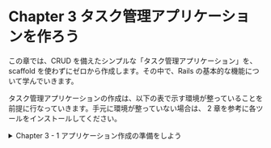 # Chapter 3 タスク管理アプリケーションを作ろう

この章では、CRUD を備えたシンプルな「タスク管理アプリケーション」を、scaffold を使わずにゼロから作成します。その中で、Rails の基本的な機能について学んでいきます。

タスク管理アプリケーションの作成は、以下の表で示す環境が整っていることを前提に行なっていきます。手元に環境が整っていない場合は、 2 章を参考に各ツールをインストールしてください。


<details><summary>Chapter 3 - 1 アプリケーション作成の準備をしよう</summary>

アプリケーションの作成にあたっては、一般的に次のような準備を行います。

- 作成するアプリケーションの内容を考える。
- アプリケーションの名前を決める。
- アプリケーションの雛形を作成する。
- データベースを作成する。

今回は、さらに次のような準備を行なっていきます。

- ビュー層を効率良く書くために Slim を使えるようにする。
- アプリケーションの見栄えを良くするために Bootstrap を導入する。
- Rails のエラーメッセージなどを日本語で出せるようにする。


### 3 - 1 - 1 作成するアプリケーションの内容を考える

- 今回作成するのは、タスク管理のためのアプリケーションです。タスクとは、レポートの提出、ゴミ出し、買い物といったさまざまな用事のことです。タスク管理アプリケーションの一般的な使い方は、タスクをアプリケーションにデータとして登録しておいて、折々に確認したり、予定を済ませたら済ませたと言うことを登録したり削除したりできるようにするというものになるでしょう。
- 本章では CRUD と呼ばれる基本的なデータ操作を実現します。CRUD は、Create（作成）、Read（参照）、Update（更新）、Delete（削除）を表します。タスク管理のように、複数のデータについての CRUD を作成する場合、参照機能については一覧表示と詳細表示という 2 種類の参照機能を用意するのが一般的です。作りたい機能のリストは次のようになります。
1. 一覧表示機能：すべてのタスクの概要（名称と登録日時）を確認できる一覧画面を表示します。
2. 詳細表示機能：ある 1 つのタスクの全内容（ID、名称、詳しい説明、登録日時、更新日時）を確認できる詳細画面を表示します。※ID、登録日時、更新日時は Rails がデフォルトで扱う属性です。
3. 新規登録機能：新しいタスクのデータをフォーム画面で入力し、データベースに登録します。
4. 編集機能：登録済みのタスクのデータをフォーム画面で修正し、データベースを更新します。
5. 削除機能：登録済みのタスクをデータベースから削除します。

### 3 - 1 - 2 アプリケーションの名前を決める

- Rails でアプリケーションを作成するには、アプリケーションの（システム上の）名前が必要です。アプリケーションの名前は、例えばコード一式を格納するためのディレクトリ名として利用されます。愛着の湧くような、わかりやすい名前をアルファベットで付けると良いでしょう。
- 本書では **taskleaf** というアプリケーション名で実装を進めていきます。

### 3 - 1 - 3 アプリケーションの雛形を作成する

- それでは実際に PC 上での作業を始めましょう。先ず、rails newコマンドで、アプリケーションの基本的なディレクトリ・ファイル類一式を作成します。rails newコマンドの使い方は次のようになっています。

```ruby
$ rails new アプリケーション名 [オプション]
```

- 今回はデータベースに PostgreSQL を使用するので、[オプション]の部分に、利用するデータベースとして「postgresql」を指定します。具体的なコマンドは次のようになります。ターミナルを起動して、これから作成するアプリケーションディレクトリの親となるディレクトリに移動し、コマンドを入力してみてください。

```ruby
$ rails new taskleaf -d postgresql
```

- 入力すると、ただちに「create…」というような内容が表示されていきます。

```ruby
# rails newコマンドで、アプリケーションの基本的なディレクトリ・ファイル類一式を作成する。
# 「-d」オプションでデータベースの指定をする。オプションがないと SQLite3 用のファイルが生成されるので注意。
$ rails new taskleaf -d postgresql 
      create  
      create  README.md
      create  Rakefile
      create  .ruby-version
      create  config.ru
      create  .gitignore
			...
```

- この段階で、空っぽの新しいRailsアプリケーションができています。アプリケーションの雛形を作成すると、アプリケーションのコードだけでなく、開発用のサーバなどのツール類も使えるようになります。早速、サーバを起動して、作った空っぽのアプリケーションの動作を確認してみましょう。
- サーバの起動にはrails serverコマンドを利用します。rails server は rails s という短縮系でも動きます。本書では、便利な短縮系を使っていきます。
- ところで、rails newコマンドでアプリケーションを作成した段階では、私たちは、アプリケーションディレクトリの 1 つ上の階層（親ディレクトリ）にいます。サーバーを起動するなど、アプリケーションについての操作は基本的にアプリケーションディレクトリで行いますので、先ずはcdコマンドを使って、アプリケーションディレクトリに移動しましょう。アプリケーションディレクトリは、先ほどrails newコマンドによって作成された、現在いるディレクトリの下の taskleaf というディレクトリになります。

```ruby
$ cd taskleaf

# 実際のターミナルの表示。
cd taskleaf
yoshiwo@Yoshiwos-MacBook-Pro taskleaf % 
# プロンプトの前のディレクトリ名がアプリケーション名の「taskleaf」に変わった（移動した）。
```

- taskleafディレクトリに移動したら、データベースを作成しておきます。

```ruby
# データベースの作成。
$ bin/rails db:create

# 実際の表示
bin/rails db:create
Created database 'taskleaf_development'
Created database 'taskleaf_test'
```

- データベースが作成できればサーバーを起動できますので、サーバを起動してみましょう。以下のような情報が画面に出力されていきます。
- サーバは[Ctrl + C]（[Ctrl]キーを押したまま[C]キーを押下）で停止するまでずっと動作し続けます。

```ruby
# サーバーの起動。
$ bin/rails s

# 実際の表示
bin/rails s
=> Booting Puma
=> Rails 5.2.8.1 application starting in development 
=> Run `rails server -h` for more startup options
Puma starting in single mode...
* Version 3.12.6 (ruby 2.7.6-p219), codename: Llamas in Pajamas
* Min threads: 5, max threads: 5
* Environment: development
* Listening on tcp://localhost:3000
Use Ctrl-C to stop
```

- サーバーを起動したら、ブラウザを立ち上げて [http://localhost:3000](http://localhost:3000) にアクセスしてください。ブラウザ上に Rails のデフォルトページが表示されていれば、正しくサーバーが起動しています。
- なお、サーバーを起動するとそのコンソールにはプロンプトが表示されなくなるため、以降のコマンドは、新しくターミナルのウィンドウを開いて入力していってください。
- アプリケーションの動作確認を行う際にはサーバーを起動している必要があるため、本章では開発中は常にサーバーを起動しているものとして説明を行います。

### 3 - 1 - 4 データベースの環境ごとの使い分け

- データベースは、アプリケーションが生み出すデータを保存するところです。taskleafアプリケーションの場合の代表的なデータは、例えばタスクの情報ということになります。
- 開発の時に動作確認のために作るデータと、アプリケーションが完成して本当に利用し始めたことで作られるデータは、性質が違います。同じところに入れてしまうと、テスト用のデータが邪魔になってしまうこともあるでしょう。さらに、Rails には 5 章で説明する「自動テスト」の仕組みがあり、「自動テスト」のためにデータを格納しておくべき場所も他の用途のデータが混じり込まないように専用の場所にしたいものです。
- そこで、Rails ではデフォルトで次のような 3 種類の「環境」が用意されており、1 つの環境に対して 1 つのデータベースを対応させます。環境ごとに、データベースのほか、アプリケーションの動作に関わる様々な設定を行うことができます。※この環境は自由に追加・削除をしたり、名前を変更したりできます。

| 環境の種類 | 環境のシステム名 | 用途 |
| --- | --- | --- |
| 開発 | development | 開発時の動作確認を行う |
| テスト | test | 自動テストを行う |
| 本番 | production | ユーザーが利用可能な形で稼働させる |
- どの環境にどのようなデータベースを対応させるかは、2 章で解説した config/database.yml に記述します。ここでは、rails newコマンドで自動作成された config/database.yml のデフォルトの設定通りで進めていきます。
- 開発時は、基本的に開発・テストの 2 種類の環境を使います。先ほどサーバーを起動する前に db:create を実行しましたが、それによってこの 2 種類の環境のための 2 つのデータベースが作成済みとなっています。

```ruby
Created database 'taskleaf_development'
Created database 'taskleaf_test'
```

### 3 - 1 - 5 ビュー層を効率良く書くために Slim を使えるようにする

- webアプリケーションはブラウザで利用するため、最終的に画面を HTML として出力することになります。しかし、HTML には動的ないろいろなデータを埋め込む必要があり、そのためのプログラミングが必要です。プログラミングといっても、長大な HTML を作成するために延々と文字列を連結するといった方法では、画面の状況を思い浮かべづらく開発が難しくなってしまいます。
- そこで、Rails を使った開発では、テンプレートエンジンを使います。テンプレートエンジンを使うと、プリケーションの画面を HTML の構造が直感的にわかりやすいテンプレート形式で書くことができます。
- Rails はデフォルトで ERB というテンプレートエンジンを採用しています。ERB は HTML とほぼ同じ見た目で、各要素がタグで囲まれており、その中にRubyスクリプトを埋め込むことができます。例えば、次のような ERB のテンプレートは、h1タグの中に、@title というインスタンス変数の内容を動的に埋め込んでくれます。

```ruby
<html>
	<body>
		<h1><%= @title %></h1>
		<p>この画面では、見出しを動的に出力することができます。</p>
	</body>
</html>
```

- ERBは HTML に近い形をしているので、HTMLを知っていれば比較的簡単に理解することができます。只、Railsを使った開発の現場では、HTMLをツリー構造として簡潔に表現できる Haml や Slim といった別のテンプレートエンジンが利用されることが多くなっています。
- 先に挙げた ERB の例を Haml で記述すると次のようになります。

```ruby
# 先程のERBの例をHamlで記述。
%html
	%body
		%h1= @title
		%p この画面では、見出しを動的に出力することができます。
```

- Slimで記述。

```ruby
# 先程のERBをSlimで記述。
html
	body
		h1= @title
		p この画面では、見出しを動的に出力することができます。
```

- タグの開始と終了を両方記述しなければならない ERB に比べて、インデントでツリー構造を表現している Haml や Slim は、簡潔で読みやすいといえます。
- Hamlと Slim は似ており、どちらも実際の開発の現場で使われていますが今回は Slim を使います。そこで、Slimを利用するための設定を行なっていきます。
- Slimを利用するために 2 つの gem （Rubyのライブラリ）をアプリケーションに追加します。1つは Slim のジェネレータを提供してくれる slim-rails という gem 。もう 1 つは、ERB形式のファイルをslim形式に変換してくれるerb2slimコマンドを提供してくれる html2slim という gem です。
- アプリケーションが利用する gem は、Gemfileに定義します。そこで、エディタでアプリケーションフォルダ直下にある Gemfile を開いて最後の行にslim-rails と html2slim についての設定を加えましょう。

```ruby
gem 'tzinfo-data', platforms: [:mingw, :mswin, :x64_mingw, :jruby]
```

![Gemfileにアプリケーションが利用するgemを設定.png](https://s3-us-west-2.amazonaws.com/secure.notion-static.com/76f7812a-901d-44d7-b1bf-0973dc58411f/Gemfile%E3%81%AB%E3%82%A2%E3%83%95%E3%82%9A%E3%83%AA%E3%82%B1%E3%83%BC%E3%82%B7%E3%83%A7%E3%83%B3%E3%81%8B%E3%82%99%E5%88%A9%E7%94%A8%E3%81%99%E3%82%8Bgem%E3%82%92%E8%A8%AD%E5%AE%9A.png)

- Gemfileの変更を保存したら、gemをインストールします。bundleというコマンドを実行すると、Gemfileに書かれた gem およびそれらの依存する gem を全てインストールされた状態にしてくれます。尚、サーバ起動中の場合は、インストールされた gem を利用するためにサーバを再起動する必要があります。

```ruby
# アプリケーションフォルダ直下のGemfileの最後の行にslim-railsとhtml2slimを加えたら、bundleコマンドを実行する。
$ bundle

# 実際の表示
bundle
Fetching gem metadata from https://rubygems.org/..........
Resolving dependencies...
（中略）
Fetching slim 4.1.0
Installing slim 4.1.0
Fetching slim-rails 3.5.1
Installing slim-rails 3.5.1
Fetching html2slim 0.2.0
Installing html2slim 0.2.0
Bundle complete! 20 Gemfile dependencies, 85 gems now installed.
Use `bundle info [gemname]` to see where a bundled gem is installed.
```

- これで、今後 Rails のコマンドを通じて作成されるビュー層のテンプレートファイルは、Slim形式で作成されるようになりました。
- テンプレートエンジン Slim を利用するための設定
    1. エディタでアプリケーションフォルダ（taskleaf）直下にある Gemfile を開く。
    2. Gemfileの最後の行に、Slimのジェネレータを提供してくれる slim-rails という gem とERB形式のファイルをslim形式に変換してくれるerb2slimコマンドを提供してくれる html2slim という gem を追加するためのコマンドを書く。

```ruby
# 最後の行のコマンド
gem 'tzinfo-data', platforms: [:mingw, :mswin, :x64_mingw, :jruby]

# gemを追加するためのコマンド
gem 'slim-rails'
gem 'html2slim'
```

- 只、現時点でapp/views/layoutsディレクトリの中にERB形式のファイルが 3 つ存在します。このファイルは、3-1-6で詳しく扱いますが、アプリケーションの各画面の共通的な大枠の部分を記述する「レイアウト」のためのテンプレートファイルです。このファイルを、erb2slimコマンドを利用して Slim に変更しておきましょう。ここでは、Gemfileで指定されたgem環境の上でコマンドを実行できるように、bundle exec [コマンド] という形で入力します。


```ruby
$ bundle exec erb2slim app/views/layouts --delete
```


### 3 - 1 - 6 アプリケーションの見栄えを良くするために Bootstrap を導入する

- Railsにはデフォルトで特定のデザイン（CSSなど）は含まれていません。せっかくアプリケーションを作るからには見た目の良いアプリケーションにしたいものですが、自分で一から画面のタイトル、メニューバー、ボタン、リンクといった要素を格好よくデザインして CSS を書くということは、とても骨の折れる作業です。そこで、本書では [Bootstrap](https://getbootstrap.com/) （ブートストラップ）というフロントエンドフレームワークを利用します。手軽にほと良く見栄えの良い画面を作成することができるため、実際の開発現場でも Bootstrap はしばしば利用されています。
- bootstrapという gem を追加することで、Bootstrapを利用できるようになります。エディタで Gemfile を開いて、末尾に以下の行を追記してください。

```ruby
# 末尾に以下の行を追記する。
gem 'bootstrap'
```


- Gemfile を保存したら、インストールを行います。

```ruby
$ bundle

# 実際の表示
bundle
（中略）
Fetching bootstrap 5.2.3
Installing bootstrap 5.2.3
Bundle complete! 21 Gemfile dependencies, 90 gems now installed.
Use `bundle info [gemname]` to see where a bundled gem is installed.
```

- これで、Bootstrapのインストールができました。続いて Bootstrap の CSS を各画面のテンプレートに読み込ませてみましょう。
- rails new をした直後では、Railsはアプリケーション全体で 1 つのCSSファイル（app/assets/stylesheets/application.css）を読み込むようになっていて、他のCSSファイルは application.css からさらに読み込む形で記述することになります。従ってこれから利用する Bootstrap も、application.cssから読み込むようにしていきます。
- ところで、前述した Slim と同じように、CSSにも効率良く表現できる形式として [Sass](https://sass-lang.com/) がよく利用されます。そこで本書では、Sassが提供する「SCSS」と呼ばれる記法で CSS を記述することにします。そのため applicaiton.css をそのまま編集するのではなく、SCSSファイル（application.scss）を作成しましょう。SCSSファイルは最終的にプロセッサにより CSS に変換されてアプリケーションから利用されます。
    
    ※また、application.scssにインポートされた他のSCSSファイルは、最終的に変換された application.css に統合されます。これらは 6 章で紹介するアセットパイプラインという仕組みにより実現されています。
    
- 先ず、app/assets/stylesheets/application.cssを削除します。

```ruby
# rmコマンドでファイルやディレクトリを削除する。
$ rm app/assets/stylesheets/application.css
```

- 代わりに、エディタを開いて以下の内容のapp/assets/stylesheets/application.scss（拡張子はcssではなくscssにするように気を付ける）を作成します。

```ruby
@import "bootstrap":
```


- これで application.scss を用意できました。この application.scss （を通じて自動的に生成されるapplication.css）が、アプリケーション内の各画面の HTML から呼ばれるようにすることで、画面を Bootstrap のデザインが当たった状態にすることができます。
- それでは、これから作る全ての画面のslimファイルに、application.cssの読み込みを定義する必要があるのでしょうか。
- 幸い、Railsには各画面の共通的な大枠について記述するためのレイアウトという仕組みがあり、アプリケーションを作った段階で 1 つデフォルトのレイアウトファイルが用意されています。3-1-5で application.html.erb からslim形式に変換した application.html.slim がこれに当たります。このレイアウトファイルで application.css を読み込めば、各画面のslimファイルに定義せずとも全ての画面に Bootstrap のデザインを反映することができます。
- レイアウトファイルは、アクションごとに指定することができますが、個別の指定がなければコントローラ名に対応するものとなります。コントローラ名に一致するレイアウトファイルが見つからない場合は、継承しているコントローラクラスの名前を順に探していきます。Railsでは、基本的に全てのコントローラが ApplicationController を継承するように作るため、application.html.slimというレイアウトだけが存在している状態ならば、デフォルトですべてのアクションに対してこの共通レイアウトが利用されるというわけです。そして、同じ「application」という名前が冠されていることから推測できるとおり、application.html.slimはデフォルトで application.css を読み込むような内容になっています。
- gemでアプリケーションに追加した Bootstrap のデザインが各画面に実際に反映されるまでの流れはかなり複雑なので経路を図解しておきます。是非、本節で行った各種の手順が図の中のどこに該当するかを確認してみてください。


- ここまでで、各画面に Bootstrap のデザイン（CSS）を反映できる状態となりました。只、Bootstrapのデザインの大部分は、HTMLのタグに特定の部品に対応するCSSクラスをつけることで初めて実現できるので、今のままでは画面の見栄えが大きく変わるわけではありません。そこで、見栄えを具体的に改善するために、Bootstrapのコンテナという部品を使うことにします。また、HTMLの title や、画面の見出しなども整備しておきましょう。そのためには、app/views/layouts/application.html.slimファイルを次のように変更してください（図解①）。

```ruby
doctype html
html
  head
    title
      | Taskleaf
    = csrf_meta_tags
    = csp_meta_tag
    = stylesheet_link_tag    'application', media: 'all', 'data-turbolinks-track': 'reload'
    = javascript_include_tag 'application', 'data-turbolinks-track': 'reload'
  body
    = yield

# 以下のように内容を変更する。
doctype html
html
  head
    title
      | Taskleaf
    = csrf_meta_tags
    = csp_meta_tag
    = stylesheet_link_tag    'application', media: 'all', 'data-turbolinks-track': 'reload'
    = javascript_include_tag 'application', 'data-turbolinks-track': 'reload'
  body
    .app-title.navbar.navbar-expand-md.navbar-light.bg-light
      .navbar-brand Taskleaf
    .container
    = yield
```

- コード内に登場する `'data-turbolinks-track': 'reload'` という箇所は、<link>要素や<script>要素に、 `<link data-turbolinks-track=”reload”…>` といった Turbolinks のための属性を付与しています。Turbolinksについては Chapter8-3で詳しく説明します。
- Bootstrapは、CSSだけではなく JavaScript も含んでおり、Bootstrapの JavaScript を使う場合はもう少し設定が必要となります。本章では不要なため省略しています。

※JavaScriptの設定方法については [https://github.com/twbs/bootstrap-rubygem](https://github.com/twbs/bootstrap-rubygem) に書かれた説明を参考にしてください。

### 3 - 1 - 7 Railsのエラーメッセージなどを日本語で出せるようにする

- Railsにはよくあるエラーメッセージなどのコンテンツが含まれますが、それらは英語になっており、英語以外の言語を使いたい場合は、言語ごとの翻訳を追加して使う必要があります。また、デフォルトで利用する言語も初期状態では英語に設定されています。
- 本章で作成するtaskleafアプリケーションは日本語のアプリケーションにしたいので、日本語の翻訳を追加して、利用する言語を日本語に設定しましょう。
- 先ずは、エラーメッセージなどのコンテンツの日本語翻訳ファイルが必要となります。自身で作成することも可能ですが、GitHubのrails-I18nリポジトリに既に翻訳されたファイルがあるのでそれを利用するのが手っ取り早いでしょう。rawファイルを config/locales/ja.yml としてダウンロードします。

※ [https://github.com/svenfuchs/rails-i18n/blob/master/rails/locale/ja.yml](https://github.com/svenfuchs/rails-i18n/blob/master/rails/locale/ja.yml)

- 日本語の翻訳を追加する方法
    1. GitHubから直接コピーする
        
        [https://github.com/svenfuchs/rails-i18n/blob/master/rails/locale/ja.yml](https://github.com/svenfuchs/rails-i18n/blob/master/rails/locale/ja.yml) に書かれている内容をコピーして、自身のプロジェクトに ‘/locale/ja.yml’ を作成してコピーした内容をペーストする。
        
    2. wgetコマンドでファイルをダウンロードする。
        
        以下のコマンドを実行して、rawファイルを config/locales/ja.yml としてダウンロードする。
        
        ```ruby
        $ wget https://raw.githubusercontent.com/svenfuchs/rails/i18n/master/rails/locale/ja.yml -P config/locales/
        ```
        
- 続いて、デフォルトで日本語のコンテンツを使うようにアプリケーションの設定を変更します。エディタを開き、config/initializers/locale.rbというファイルを作成して、以下の行を記入してください。

```ruby
Rails.application.config.i18n.default_locale = :ja
```

- config/initializers/locale.rbファイルを作成する方法
    1. エディタを開き、taskleaf/config/initializersをクリック。
    2. 新しいファイルを……を選択して、locale.rbと名付けてファイルを作成する。
    3. テキストに載っているコードを書く。
    
    ```ruby
    Rails.application.config.i18n.default_locale = :ja
    ```
    
- これでアプリケーションを作成する下準備が整いました。
- 尚、ここで設定した config.i18n.default_locale や、コンテンツのymlファイルは、Railsアプリケーション内で複数の言語を併用する仕組み、すなわち国際化（Internationalization（←18文字）、アルファベットの数をとってi18nと略される）にも関係が深いものです。国際化については 6 章で改めて説明します。

